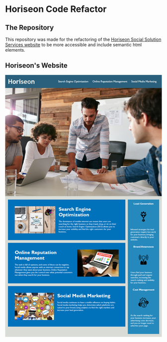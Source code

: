 # Horiseon Code Refactor
## The Repository
This repository was made for the refactoring of the [Horiseon Social Solution Services website]() to be more accessible and include semantic html elements.
## Horiseon's Website
![Horiseon Website](./assets/images/01-html-css-git-homework-demo.png)
